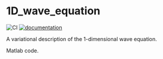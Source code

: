 # 1D_wave_equation
![CI](https://github.com/THREAD-3-2/1D_wave_equation/workflows/CI/badge.svg)
[![documentation](https://img.shields.io/badge/docs-passing-<COLOR>.svg)](https://THREAD-3-2.github.io/1D_wave_equation/)


A variational description of the 1-dimensional wave equation.

Matlab code.
